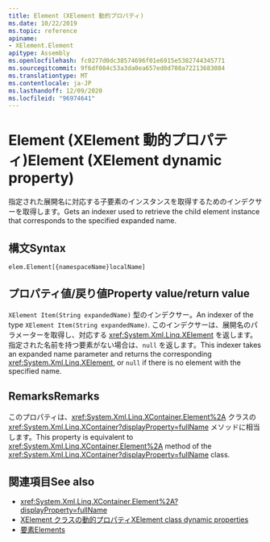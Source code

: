 ```yaml
---
title: Element (XElement 動的プロパティ)
ms.date: 10/22/2019
ms.topic: reference
apiname:
- XElement.Element
apitype: Assembly
ms.openlocfilehash: fc0277d0dc38574696f01e6915e5382744345771
ms.sourcegitcommit: 9f6df084c53a3da0ea657ed0d708a72213683084
ms.translationtype: MT
ms.contentlocale: ja-JP
ms.lasthandoff: 12/09/2020
ms.locfileid: "96974641"
---
```

# <a name="element-xelement-dynamic-property"></a><span data-ttu-id="4d831-102">Element (XElement 動的プロパティ)</span><span class="sxs-lookup"><span data-stu-id="4d831-102">Element (XElement dynamic property)</span></span>

<span data-ttu-id="4d831-103">指定された展開名に対応する子要素のインスタンスを取得するためのインデクサーを取得します。</span><span class="sxs-lookup"><span data-stu-id="4d831-103">Gets an indexer used to retrieve the child element instance that corresponds to the specified expanded name.</span></span>

## <a name="syntax"></a><span data-ttu-id="4d831-104">構文</span><span class="sxs-lookup"><span data-stu-id="4d831-104">Syntax</span></span>

```xaml
elem.Element[{namespaceName}localName]
```

## <a name="property-valuereturn-value"></a><span data-ttu-id="4d831-105">プロパティ値/戻り値</span><span class="sxs-lookup"><span data-stu-id="4d831-105">Property value/return value</span></span>

<span data-ttu-id="4d831-106">`XElement Item(String expandedName)` 型のインデクサー。</span><span class="sxs-lookup"><span data-stu-id="4d831-106">An indexer of the type `XElement Item(String expandedName)`.</span></span> <span data-ttu-id="4d831-107">このインデクサーは、展開名のパラメーターを取得し、対応する <xref:System.Xml.Linq.XElement> を返します。指定された名前を持つ要素がない場合は、`null` を返します。</span><span class="sxs-lookup"><span data-stu-id="4d831-107">This indexer takes an expanded name parameter and returns the corresponding <xref:System.Xml.Linq.XElement>, or `null` if there is no element with the specified name.</span></span>

## <a name="remarks"></a><span data-ttu-id="4d831-108">Remarks</span><span class="sxs-lookup"><span data-stu-id="4d831-108">Remarks</span></span>

<span data-ttu-id="4d831-109">このプロパティは、<xref:System.Xml.Linq.XContainer.Element%2A> クラスの <xref:System.Xml.Linq.XContainer?displayProperty=fullName> メソッドに相当します。</span><span class="sxs-lookup"><span data-stu-id="4d831-109">This property is equivalent to <xref:System.Xml.Linq.XContainer.Element%2A> method of the <xref:System.Xml.Linq.XContainer?displayProperty=fullName> class.</span></span>

## <a name="see-also"></a><span data-ttu-id="4d831-110">関連項目</span><span class="sxs-lookup"><span data-stu-id="4d831-110">See also</span></span>

- <xref:System.Xml.Linq.XContainer.Element%2A?displayProperty=fullName>
- [<span data-ttu-id="4d831-111">XElement クラスの動的プロパティ</span><span class="sxs-lookup"><span data-stu-id="4d831-111">XElement class dynamic properties</span></span>](attribute-xelement-dynamic-property.md)
- [<span data-ttu-id="4d831-112">要素</span><span class="sxs-lookup"><span data-stu-id="4d831-112">Elements</span></span>](elements-xelement-dynamic-property.md)
